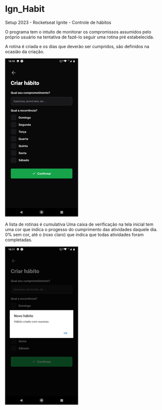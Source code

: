 # Ign_Habit
Setup 2023 - Rocketseat Ignite - Controle de hábitos 


O programa tem o intuito de monitorar os compromissos assumidos pelo próprio usuário na tentativa de fazê-lo seguir uma rotina 
pré estabelecida.

A rotina é criada e os dias que deverão ser cumpridos, são definidos na ocasião da criação.

![criacao_de_habito](https://github.com/JsnEvt/Ign_Habit/blob/main/img/mobile_cad_habit240x520.png)


A lista de rotinas é cumulativa
Uma caixa de verificação na tela inicial tem uma cor que indica o progesso do cumprimento das atividades daquele dia.
0% sem cor, até o (roxo claro) que indica que todas atividades foram completadas.

![teste_tamanho](https://github.com/JsnEvt/Ign_Habit/blob/main/img/mobile_confirm.png)
